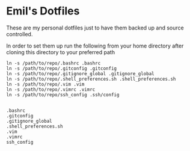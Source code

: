 # Emil's Dotfiles
These are my personal dotfiles just to have them backed up and source controlled.

In order to set them up run the following from your home directory after cloning this directory to your preferred path

```
ln -s /path/to/repo/.bashrc .bashrc
ln -s /path/to/repo/.gitconfig .gitconfig
ln -s /path/to/repo/.gitignore_global .gitignore_global
ln -s /path/to/repo/.shell_preferences.sh .shell_preferences.sh
ln -s /path/to/repo/.vim .vim
ln -s /path/to/repo/.vimrc .vimrc
ln -s /path/to/repo/ssh_config .ssh/config


.bashrc
.gitconfig
.gitignore_global
.shell_preferences.sh
.vim
.vimrc
ssh_config
